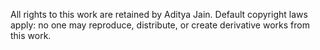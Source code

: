 All rights to this work are retained by Aditya Jain. Default copyright laws apply: no one may reproduce, distribute, or create derivative works from this work.
